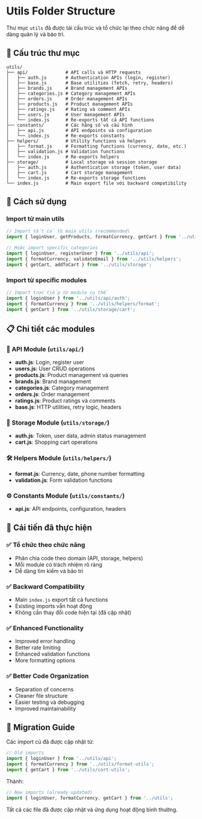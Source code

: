 # Utils Folder Structure

Thư mục `utils` đã được tái cấu trúc và tổ chức lại theo chức năng để dễ dàng quản lý và bảo trì.

## 📁 Cấu trúc thư mục

```
utils/
├── api/              # API calls và HTTP requests
│   ├── auth.js       # Authentication APIs (login, register)
│   ├── base.js       # Base utilities (fetch, retry, headers)
│   ├── brands.js     # Brand management APIs
│   ├── categories.js # Category management APIs
│   ├── orders.js     # Order management APIs
│   ├── products.js   # Product management APIs
│   ├── ratings.js    # Rating và comment APIs
│   ├── users.js      # User management APIs
│   └── index.js      # Re-exports tất cả API functions
├── constants/        # Các hằng số và cấu hình
│   ├── api.js        # API endpoints và configuration
│   └── index.js      # Re-exports constants
├── helpers/          # Utility functions và helpers
│   ├── format.js     # Formatting functions (currency, date, etc.)
│   ├── validation.js # Validation functions
│   └── index.js      # Re-exports helpers
├── storage/          # Local storage và session storage
│   ├── auth.js       # Authentication storage (token, user data)
│   ├── cart.js       # Cart storage management
│   └── index.js      # Re-exports storage functions
└── index.js          # Main export file với backward compatibility
```

## 🔧 Cách sử dụng

### Import từ main utils
```javascript
// Import tất cả từ main utils (recommended)
import { loginUser, getProducts, formatCurrency, getCart } from '../utils';

// Hoặc import specific categories
import { loginUser, registerUser } from '../utils/api';
import { formatCurrency, validateEmail } from '../utils/helpers';
import { getCart, addToCart } from '../utils/storage';
```

### Import từ specific modules
```javascript
// Import trực tiếp từ module cụ thể
import { loginUser } from '../utils/api/auth';
import { formatCurrency } from '../utils/helpers/format';
import { getCart } from '../utils/storage/cart';
```

## 📋 Chi tiết các modules

### 🔐 API Module (`utils/api/`)
- **auth.js**: Login, register user
- **users.js**: User CRUD operations
- **products.js**: Product management và queries
- **brands.js**: Brand management
- **categories.js**: Category management
- **orders.js**: Order management
- **ratings.js**: Product ratings và comments
- **base.js**: HTTP utilities, retry logic, headers

### 💾 Storage Module (`utils/storage/`)
- **auth.js**: Token, user data, admin status management
- **cart.js**: Shopping cart operations

### 🛠 Helpers Module (`utils/helpers/`)
- **format.js**: Currency, date, phone number formatting
- **validation.js**: Form validation functions

### ⚙️ Constants Module (`utils/constants/`)
- **api.js**: API endpoints, configuration, headers

## 🚀 Cải tiến đã thực hiện

### ✅ Tổ chức theo chức năng
- Phân chia code theo domain (API, storage, helpers)
- Mỗi module có trách nhiệm rõ ràng
- Dễ dàng tìm kiếm và bảo trì

### ✅ Backward Compatibility
- Main `index.js` export tất cả functions
- Existing imports vẫn hoạt động
- Không cần thay đổi code hiện tại (đã cập nhật)

### ✅ Enhanced Functionality
- Improved error handling
- Better rate limiting
- Enhanced validation functions
- More formatting options

### ✅ Better Code Organization
- Separation of concerns
- Cleaner file structure
- Easier testing và debugging
- Improved maintainability

## 📝 Migration Guide

Các import cũ đã được cập nhật từ:
```javascript
// Old imports
import { loginUser } from '../utils/api';
import { formatCurrency } from '../utils/format-utils';
import { getCart } from '../utils/cart-utils';
```

Thành:
```javascript
// New imports (already updated)
import { loginUser, formatCurrency, getCart } from '../utils';
```

Tất cả các file đã được cập nhật và ứng dụng hoạt động bình thường.
